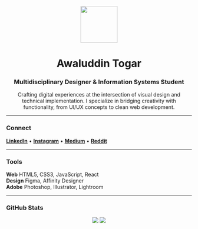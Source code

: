 <div align="center">
  <img src="https://avatars.githubusercontent.com/u/74636906?v=4" width="100" />
</div>

<h1 align="center">Awaluddin Togar</h1>
<h3 align="center">Multidisciplinary Designer & Information Systems Student</h3>

<p align="center">
  Crafting digital experiences at the intersection of visual design and technical implementation. I specialize in bridging creativity with functionality, from UI/UX concepts to clean web development.
</p>

---

### Connect

[**LinkedIn**](https://linkedin.com/in/awaluddintogar) • [**Instagram**](https://instagram.com/awtogarr_) • [**Medium**](https://medium.com/@awaludintogar) • [**Reddit**](https://reddit.com/user/garristatic)

---

### Tools

**Web** HTML5, CSS3, JavaScript, React <br>
**Design** Figma, Affinity Designer <br>
**Adobe** Photoshop, Illustrator, Lightroom

---

### GitHub Stats

<div align="center">
  <img src="https://github-readme-stats.vercel.app/api?username=awtogar&show_icons=true&theme=minimal&hide_border=true&bg_color=00000000" />
  <img src="https://github-readme-stats.vercel.app/api/top-langs/?username=awtogar&layout=compact&theme=minimal&hide_border=true&bg_color=00000000" />
</div>
